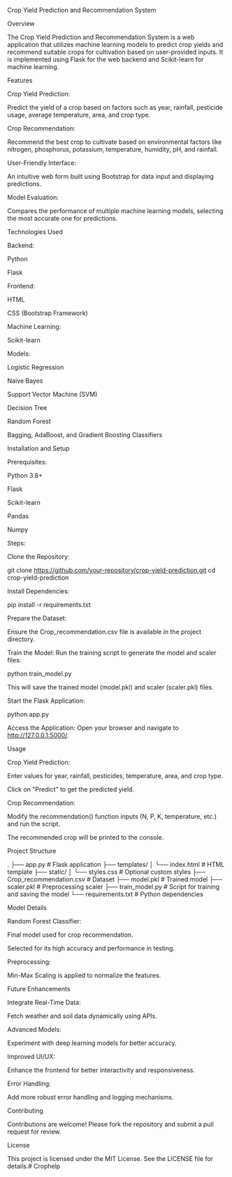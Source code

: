 Crop Yield Prediction and Recommendation System

Overview

The Crop Yield Prediction and Recommendation System is a web application that utilizes machine learning models to predict crop yields and recommend suitable crops for cultivation based on user-provided inputs. It is implemented using Flask for the web backend and Scikit-learn for machine learning.

Features

Crop Yield Prediction:

Predict the yield of a crop based on factors such as year, rainfall, pesticide usage, average temperature, area, and crop type.

Crop Recommendation:

Recommend the best crop to cultivate based on environmental factors like nitrogen, phosphorus, potassium, temperature, humidity, pH, and rainfall.

User-Friendly Interface:

An intuitive web form built using Bootstrap for data input and displaying predictions.

Model Evaluation:

Compares the performance of multiple machine learning models, selecting the most accurate one for predictions.

Technologies Used

Backend:

Python

Flask

Frontend:

HTML

CSS (Bootstrap Framework)

Machine Learning:

Scikit-learn

Models:

Logistic Regression

Naive Bayes

Support Vector Machine (SVM)

Decision Tree

Random Forest

Bagging, AdaBoost, and Gradient Boosting Classifiers

Installation and Setup

Prerequisites:

Python 3.8+

Flask

Scikit-learn

Pandas

Numpy

Steps:

Clone the Repository:

git clone https://github.com/your-repository/crop-yield-prediction.git
cd crop-yield-prediction

Install Dependencies:

pip install -r requirements.txt

Prepare the Dataset:

Ensure the Crop_recommendation.csv file is available in the project directory.

Train the Model:
Run the training script to generate the model and scaler files:

python train_model.py

This will save the trained model (model.pkl) and scaler (scaler.pkl) files.

Start the Flask Application:

python app.py

Access the Application:
Open your browser and navigate to http://127.0.0.1:5000/.

Usage

Crop Yield Prediction:

Enter values for year, rainfall, pesticides, temperature, area, and crop type.

Click on "Predict" to get the predicted yield.

Crop Recommendation:

Modify the recommendation() function inputs (N, P, K, temperature, etc.) and run the script.

The recommended crop will be printed to the console.

Project Structure

.
├── app.py               # Flask application
├── templates/
│   └── index.html       # HTML template
├── static/
│   └── styles.css       # Optional custom styles
├── Crop_recommendation.csv  # Dataset
├── model.pkl            # Trained model
├── scaler.pkl           # Preprocessing scaler
├── train_model.py       # Script for training and saving the model
└── requirements.txt     # Python dependencies

Model Details

Random Forest Classifier:

Final model used for crop recommendation.

Selected for its high accuracy and performance in testing.

Preprocessing:

Min-Max Scaling is applied to normalize the features.

Future Enhancements

Integrate Real-Time Data:

Fetch weather and soil data dynamically using APIs.

Advanced Models:

Experiment with deep learning models for better accuracy.

Improved UI/UX:

Enhance the frontend for better interactivity and responsiveness.

Error Handling:

Add more robust error handling and logging mechanisms.

Contributing

Contributions are welcome! Please fork the repository and submit a pull request for review.

License

This project is licensed under the MIT License. See the LICENSE file for details.# Crophelp
